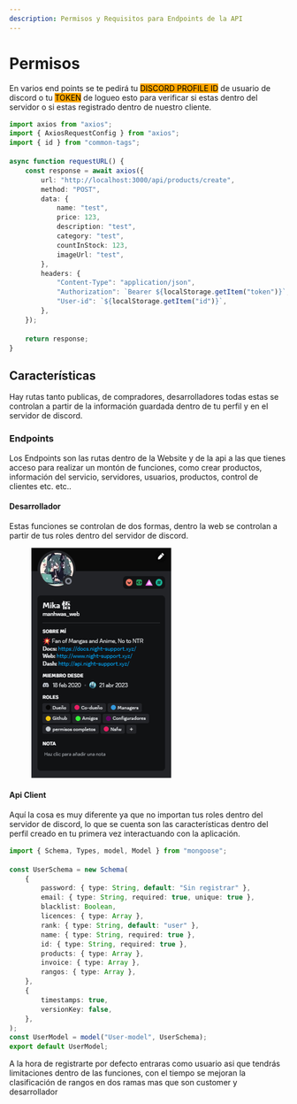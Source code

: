 ```yaml
---
description: Permisos y Requisitos para Endpoints de la API
---
```


# Permisos

En varios end points se te pedirá tu <mark style="background-color:orange;">DISCORD PROFILE ID</mark> de usuario de discord o tu <mark style="background-color:orange;">TOKEN</mark> de logueo esto para verificar si estas dentro del servidor o si estas registrado dentro de nuestro cliente.

```typescript
import axios from "axios";
import { AxiosRequestConfig } from "axios";
import { id } from "common-tags";

async function requestURL() {
	const response = await axios({
		url: "http://localhost:3000/api/products/create",
		method: "POST",
		data: {
			name: "test",
			price: 123,
			description: "test",
			category: "test",
			countInStock: 123,
			imageUrl: "test",
		},
		headers: {
			"Content-Type": "application/json",
			"Authorization": `Bearer ${localStorage.getItem("token")}`,
			"User-id": `${localStorage.getItem("id")}`,
		},
	});

	return response;
}
```

## Características

Hay rutas tanto publicas, de compradores, desarrolladores todas estas se controlan a partir de la información guardada dentro de tu perfil y en el servidor de discord.

### Endpoints&#x20;

Los Endpoints son las rutas dentro de la Website y de la api a las que tienes acceso para realizar un montón de funciones, como crear productos, información del servicio, servidores, usuarios, productos, control de clientes etc. etc..

#### Desarrollador

Estas funciones se controlan de dos formas, dentro la web se controlan a partir de tus roles dentro del servidor de discord.

<figure><img src="../../.gitbook/assets/Captura de pantalla 2023-12-22 160059.png" alt=""><figcaption></figcaption></figure>

#### Api Client

Aquí la cosa es muy diferente ya que no importan tus roles dentro del servidor de discord, lo que se cuenta son las características dentro del perfil creado en tu primera vez interactuando con la aplicación.

```typescript
import { Schema, Types, model, Model } from "mongoose";

const UserSchema = new Schema(
	{
		password: { type: String, default: "Sin registrar" },
		email: { type: String, required: true, unique: true },
		blacklist: Boolean,
		licences: { type: Array },
		rank: { type: String, default: "user" },
		name: { type: String, required: true },
		id: { type: String, required: true },
		products: { type: Array },
		invoice: { type: Array },
		rangos: { type: Array },
	},
	{
		timestamps: true,
		versionKey: false,
	},
);
const UserModel = model("User-model", UserSchema);
export default UserModel;
```

A la hora de registrarte por defecto entraras como usuario asi que tendrás limitaciones dentro de las funciones, con el tiempo se mejoran la clasificación de rangos en dos ramas mas que son customer y desarrollador&#x20;
